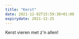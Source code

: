 ```yaml
---
title: "Kerst"
date: 2021-12-02T15:59:38+01:00
expirydate: 2021-12-25
---
```


Kerst vieren met z'n allen!
<!--more-->
